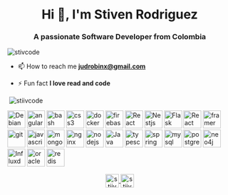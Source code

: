 
<h1 align="center">Hi 👋, I'm Stiven Rodriguez</h1>
<h3 align="center">A passionate Software Developer from Colombia</h3>

<p align="left"> <img src="https://komarev.com/ghpvc/?username=merq-rodriguez" alt="stivcode" /> </p>

- 📫 How to reach me **judrobinx@gmail.com**

- ⚡ Fun fact **I love read and code**

<!--  ### Blogs posts -->
<!-- BLOG-POST-LIST:START -->
<!-- BLOG-POST-LIST:END -->




<p>&nbsp;<img align="center" src="https://github-readme-stats.vercel.app/api?username=merq-rodriguez&show_icons=true" alt="stiivcode" /></p>


<p align="left">
   
   <img src="https://i2.wp.com/windtux.com/wp-content/uploads/2015/12/debian-logo.png?resize=172%2C185&ssl=1" alt="Debian" width="40" height="40"/> 
   <img src="https://upload.wikimedia.org/wikipedia/commons/thumb/c/cf/Angular_full_color_logo.svg/1200px-Angular_full_color_logo.svg.png" alt="angularjs" width="40" height="40"/> 
   <img src="https://www.vectorlogo.zone/logos/gnu_bash/gnu_bash-icon.svg" alt="bash" width="40" height="40"/>  
   <img src="https://upload.wikimedia.org/wikipedia/commons/thumb/c/c3/Python-logo-notext.svg/1200px-Python-logo-notext.svg.png" alt="css3" width="40" height="40"/> 
   <img src="https://devicons.github.io/devicon/devicon.git/icons/docker/docker-original-wordmark.svg" alt="docker" width="40" height="40"/> 
   <img src="https://www.vectorlogo.zone/logos/firebase/firebase-icon.svg" alt="firebase" width="40" height="40"/> 
   <img src="https://upload.wikimedia.org/wikipedia/commons/thumb/4/47/React.svg/1200px-React.svg.png" alt="React" width="40" height="40"/>  
   <img src="https://seeklogo.com/images/N/nestjs-logo-09342F76C0-seeklogo.com.png" alt="Nestjs" width="40" height="40"/> 
   <img src="https://www.kindpng.com/picc/m/188-1882559_python-flask-hd-png-download.png" alt="Flask python" width="40" height="40"/> 
   <img src="https://raw.githubusercontent.com/kristerkari/react-native-svg-transformer/HEAD/images/react-native-logo.png" alt="React Native" width="40" height="40"/> 
  
   <img src="https://upload.wikimedia.org/wikipedia/commons/thumb/5/5c/AWS_Simple_Icons_AWS_Cloud.svg/1024px-AWS_Simple_Icons_AWS_Cloud.svg.png" alt="framer" width="40" height="40"/> 
   <img src="https://www.vectorlogo.zone/logos/git-scm/git-scm-icon.svg" alt="git" width="40" height="40"/> 
   
   <img src="https://cdn.worldvectorlogo.com/logos/javascript-1.svg" alt="javascript" width="40" height="40"/> 
   <img src="https://cdn.iconscout.com/icon/free/png-512/mongodb-3-1175138.png" alt="mongodb" width="40" height="40"/> 
   <img src="https://www.vozidea.com/wp-content/uploads/2017/07/nginx.png" alt="nginx" width="40" height="40"/> 
   <img src="https://ugeek.github.io/blog/images-blog/node.png" alt="nodejs" width="40" height="40"/>  
   <img src="https://cdn.worldvectorlogo.com/logos/java.svg" alt="Java" width="40" height="40"/> 
   <img src="https://upload.wikimedia.org/wikipedia/commons/thumb/4/4c/Typescript_logo_2020.svg/1024px-Typescript_logo_2020.svg.png" alt="typescript" width="40" height="40"/> 
   <img src="https://w7.pngwing.com/pngs/713/936/png-transparent-spring-framework-representational-state-transfer-java-api-for-restful-web-services-microservices-others-text-trademark-logo-thumbnail.png" alt="spring boot" width="40" height="40"/>
   <img src="https://pbs.twimg.com/profile_images/1255113654049128448/J5Yt92WW.png" alt="mysql" width="40" height="40"/> 
   <img src="https://upload.wikimedia.org/wikipedia/commons/2/29/Postgresql_elephant.svg" alt="postgresql" width="40" height="40"/> 
   <img src="https://secure.meetupstatic.com/photos/member/2/8/3/3/member_244690291.jpeg" alt="neo4j" width="40" height="40"/> 
   <img src="https://influxdata.github.io/branding/img/downloads/influxdata-logo--symbol--pool.svg" alt="Influxdb" width="40" height="40"/> 
   
   <img src="https://image.winudf.com/v2/image1/Y29tLm9yYWNsZS53ZWJjZW50ZXIuY29udGVudC5hbmRyb2lkX2ljb25fMTU5OTU4MzE3M18wMTI/icon.png?w=170&fakeurl=1" alt="oracle" width="40" height="40"/> 
   <img src="http://3.bp.blogspot.com/-Ix85v0VprM8/Uv5MYLeNESI/AAAAAAAAJMo/6byKJmT4tx0/s1600/redis318x260_1.png" alt="redis" width="40" height="40"/> 
   
   
</p>

<p align="center"> 
   <a href="https://twitter.com/stiivcode" target="blank">
    <img align="center" src="https://cdn.jsdelivr.net/npm/simple-icons@3.0.1/icons/twitter.svg" alt="stiivcode" height="30" width="30" />
   </a>
  
   <a href="https://www.linkedin.com/in/stiven-rodriguez-a54b27176/" target="blank">
      <img align="center" src="https://cdn.jsdelivr.net/npm/simple-icons@3.0.1/icons/linkedin.svg" alt="stiivcode" height="30" width="30" />
   </a>
</p>

